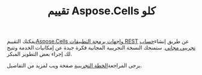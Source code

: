 ﻿---
title: تقييم Aspose.Cells كلو
second_title: Aspose.Cells Cloud Documen
type: docs
url: /ar/evaluate-aspose-cells/
description: Aspose.Cells تدعم السحابة Excel لإنشاء وتحويل ودمج وتقسيم وحماية وتشغيل الكائن الداخلي وما إلى ذلك
weight: 60
kwords: Excel، Office سحاب، REST API، جدول بيانات، PDF، CSV، Json، Markdwon، تقييم Aspose.Cells سحاب
---
 يمكنك التقييم[Aspose.Cells واجهات برمجة التطبيقات REST](http://apireference.aspose.cloud/cells/) عن طريق إنشاء[حساب تجريبي مجاني](https://dashboard.aspose.cloud). ستمنحك النسخة التجريبية المجانية فكرة جيدة عن إمكانيات الخدمة وتتيح لك إجراء بعض التطوير المبكر.

 يرجى المراجعة[الخطة التجريبية](https://purchase.aspose.cloud/trial) صفحة ويب لمزيد من التفاصيل.


